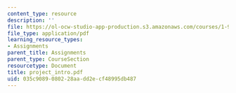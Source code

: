 ```yaml
---
content_type: resource
description: ''
file: https://ol-ocw-studio-app-production.s3.amazonaws.com/courses/1-978-from-nano-to-macro-introduction-to-atomistic-modeling-techniques-january-iap-2007/035c9089080228aadd2ecf48995db487_project_intro.pdf
file_type: application/pdf
learning_resource_types:
- Assignments
parent_title: Assignments
parent_type: CourseSection
resourcetype: Document
title: project_intro.pdf
uid: 035c9089-0802-28aa-dd2e-cf48995db487
---
```

